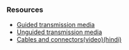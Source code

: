 ### Resources
- [Guided transmission media](https://www.javatpoint.com/guided-transmission-media)
- [Unguided transmission media](https://www.javatpoint.com/unguided-transmission-media)
- [Cables and connectors(video)(hindi)](https://youtu.be/wuI6FGsOFZU)
